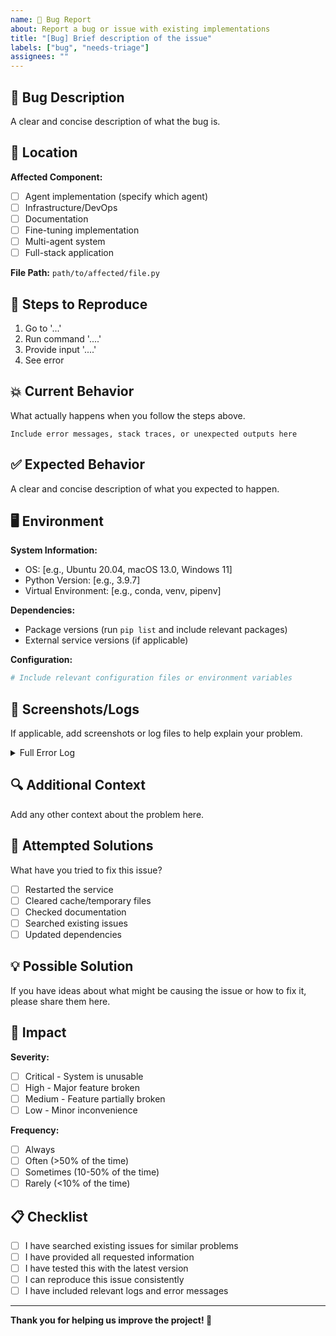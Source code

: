 ```yaml
---
name: 🐛 Bug Report
about: Report a bug or issue with existing implementations
title: "[Bug] Brief description of the issue"
labels: ["bug", "needs-triage"]
assignees: ""
---
```


## 🐛 **Bug Description**

A clear and concise description of what the bug is.

## 📍 **Location**

**Affected Component:**

- [ ] Agent implementation (specify which agent)
- [ ] Infrastructure/DevOps
- [ ] Documentation
- [ ] Fine-tuning implementation
- [ ] Multi-agent system
- [ ] Full-stack application

**File Path:** `path/to/affected/file.py`

## 🔄 **Steps to Reproduce**

1. Go to '...'
2. Run command '....'
3. Provide input '....'
4. See error

## 💥 **Current Behavior**

What actually happens when you follow the steps above.

```
Include error messages, stack traces, or unexpected outputs here
```

## ✅ **Expected Behavior**

A clear and concise description of what you expected to happen.

## 🖥️ **Environment**

**System Information:**

- OS: [e.g., Ubuntu 20.04, macOS 13.0, Windows 11]
- Python Version: [e.g., 3.9.7]
- Virtual Environment: [e.g., conda, venv, pipenv]

**Dependencies:**

- Package versions (run `pip list` and include relevant packages)
- External service versions (if applicable)

**Configuration:**

```yaml
# Include relevant configuration files or environment variables
```

## 📸 **Screenshots/Logs**

If applicable, add screenshots or log files to help explain your problem.

<details>
<summary>Full Error Log</summary>

```
Paste full error logs here
```

</details>

## 🔍 **Additional Context**

Add any other context about the problem here.

## 🧪 **Attempted Solutions**

What have you tried to fix this issue?

- [ ] Restarted the service
- [ ] Cleared cache/temporary files
- [ ] Checked documentation
- [ ] Searched existing issues
- [ ] Updated dependencies

## 💡 **Possible Solution**

If you have ideas about what might be causing the issue or how to fix it, please share them here.

## 🎯 **Impact**

**Severity:**

- [ ] Critical - System is unusable
- [ ] High - Major feature broken
- [ ] Medium - Feature partially broken
- [ ] Low - Minor inconvenience

**Frequency:**

- [ ] Always
- [ ] Often (>50% of the time)
- [ ] Sometimes (10-50% of the time)
- [ ] Rarely (<10% of the time)

## 📋 **Checklist**

- [ ] I have searched existing issues for similar problems
- [ ] I have provided all requested information
- [ ] I have tested this with the latest version
- [ ] I can reproduce this issue consistently
- [ ] I have included relevant logs and error messages

---

**Thank you for helping us improve the project! 🙏**
